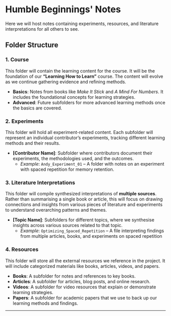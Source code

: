 # Humble Beginnings' Notes
Here we will host notes containing experiments, resources, and literature interpretations for all others to see.

## Folder Structure

### 1. **Course**
This folder will contain the learning content for the course. It will be the foundation of our **“Learning How to Learn”** course. The content will evolve as we continue gathering evidence and refining methods.
- **Basics**: Notes from books like *Make It Stick* and *A Mind For Numbers*. It includes the foundational concepts for learning strategies.
- **Advanced**: Future subfolders for more advanced learning methods once the basics are covered.

### 2. **Experiments**
This folder will hold all experiment-related content. Each subfolder will represent an individual contributor’s experiments, tracking different learning methods and their results.
- **[Contributor Name]**: Subfolder where contributors document their experiments, the methodologies used, and the outcomes.
  - *Example*: `Andy_Experiment_01` – A folder with notes on an experiment with spaced repetition for memory retention.

### 3. **Literature Interpretations**
This folder will compile synthesized interpretations of **multiple sources**. Rather than summarising a single book or article, this will focus on drawing connections and insights from various pieces of literature and experiments to understand overarching patterns and themes.
- **[Topic Name]**: Subfolders for different topics, where we synthesise insights across various sources related to that topic.
  - *Example*: `Optimizing_Spaced_Repetition` – A file interpreting findings from multiple articles, books, and experiments on  spaced repetition

### 4. **Resources**
This folder will store all the external resources we reference in the project. It will include categorized materials like books, articles, videos, and papers.
- **Books**: A subfolder for notes and references to key books.
- **Articles**: A subfolder for articles, blog posts, and online research.
- **Videos**: A subfolder for video resources that explain or demonstrate learning strategies.
- **Papers**: A subfolder for academic papers that we use to back up our learning methods and findings.

---
